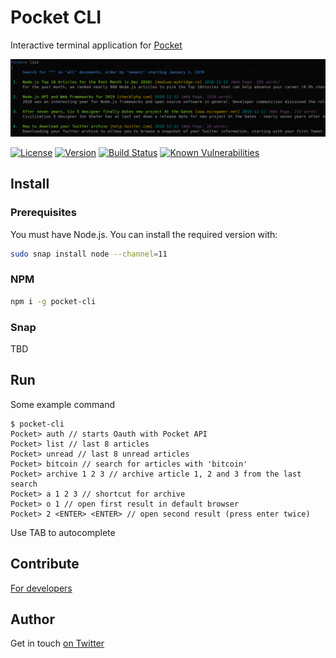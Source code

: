 # Pocket CLI 

Interactive terminal application for [Pocket](https://getpocket.com)

<p align="center">
<img src="screens/screen1.png" alt="pocket-cli" />
</p>

[![License](https://img.shields.io/badge/License-MIT-yellow.svg)](https://opensource.org/licenses/MIT)
[![Version](https://img.shields.io/npm/v/pocket-cli.svg?style=flat-square)](https://npmjs.com/package/pocket-cli)
[![Build Status](https://travis-ci.com/ildella/pocket-cli.svg?branch=master)](https://travis-ci.com/ildella/pocket-cli)
[![Known Vulnerabilities](https://snyk.io/test/github/ildella/pocket-cli/badge.svg?targetFile=package.json)](https://snyk.io/test/github/ildella/pocket-cli?targetFile=package.json)

## Install

### Prerequisites

You must have Node.js. You can install the required version with:

```bash
sudo snap install node --channel=11
```

### NPM

```bash
npm i -g pocket-cli
```

### Snap

TBD

## Run

Some example command

```
$ pocket-cli
Pocket> auth // starts Oauth with Pocket API
Pocket> list // last 8 articles
Pocket> unread // last 8 unread articles
Pocket> bitcoin // search for articles with 'bitcoin'
Pocket> archive 1 2 3 // archive article 1, 2 and 3 from the last search
Pocket> a 1 2 3 // shortcut for archive
Pocket> o 1 // open first result in default browser
Pocket> 2 <ENTER> <ENTER> // open second result (press enter twice)
```

Use TAB to autocomplete

## Contribute

[For developers](DEVELOPERS.md)

## Author

Get in touch [on Twitter](https://twitter.com/ildella)

